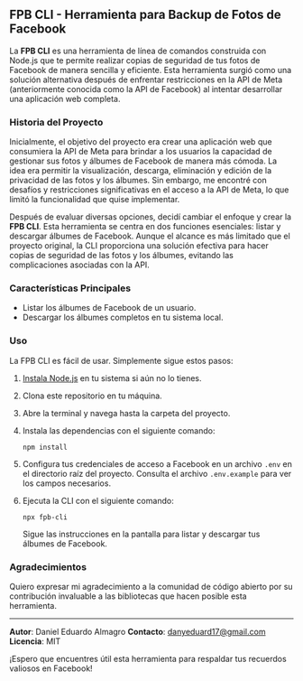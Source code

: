 ## FPB CLI - Herramienta para Backup de Fotos de Facebook

La **FPB CLI** es una herramienta de línea de comandos construida con Node.js que te permite realizar copias de seguridad de tus fotos de Facebook de manera sencilla y eficiente. Esta herramienta surgió como una solución alternativa después de enfrentar restricciones en la API de Meta (anteriormente conocida como la API de Facebook) al intentar desarrollar una aplicación web completa.

### Historia del Proyecto

Inicialmente, el objetivo del proyecto era crear una aplicación web que consumiera la API de Meta para brindar a los usuarios la capacidad de gestionar sus fotos y álbumes de Facebook de manera más cómoda. La idea era permitir la visualización, descarga, eliminación y edición de la privacidad de las fotos y los álbumes. Sin embargo, me encontré con desafíos y restricciones significativas en el acceso a la API de Meta, lo que limitó la funcionalidad que quise implementar.

Después de evaluar diversas opciones, decidí cambiar el enfoque y crear la **FPB CLI**. Esta herramienta se centra en dos funciones esenciales: listar y descargar álbumes de Facebook. Aunque el alcance es más limitado que el proyecto original, la CLI proporciona una solución efectiva para hacer copias de seguridad de las fotos y los álbumes, evitando las complicaciones asociadas con la API.

### Características Principales

- Listar los álbumes de Facebook de un usuario.
- Descargar los álbumes completos en tu sistema local.

### Uso

La FPB CLI es fácil de usar. Simplemente sigue estos pasos:

1. [Instala Node.js](https://nodejs.org/es) en tu sistema si aún no lo tienes.

2. Clona este repositorio en tu máquina.

3. Abre la terminal y navega hasta la carpeta del proyecto.

4. Instala las dependencias con el siguiente comando:

   ```
   npm install
   ```

5. Configura tus credenciales de acceso a Facebook en un archivo `.env` en el directorio raíz del proyecto. Consulta el archivo `.env.example` para ver los campos necesarios.

6. Ejecuta la CLI con el siguiente comando:

   ```
   npx fpb-cli
   ```

   Sigue las instrucciones en la pantalla para listar y descargar tus álbumes de Facebook.

### Agradecimientos

Quiero expresar mi agradecimiento a la comunidad de código abierto por su contribución invaluable a las bibliotecas que hacen posible esta herramienta.

---

**Autor**: Daniel Eduardo Almagro
**Contacto**: danyeduard17@gmail.com
**Licencia**: MIT

¡Espero que encuentres útil esta herramienta para respaldar tus recuerdos valiosos en Facebook!
